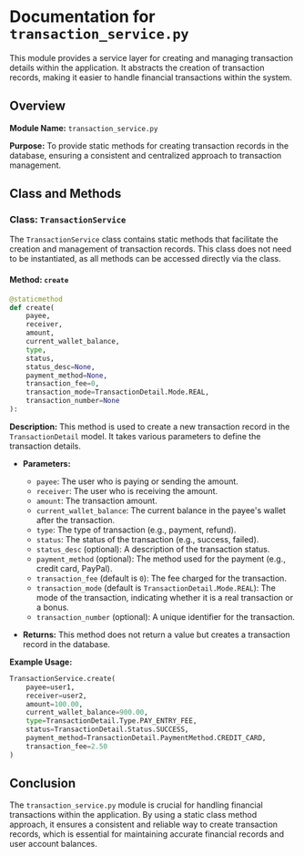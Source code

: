 # Documentation for `transaction_service.py`

This module provides a service layer for creating and managing transaction details within the application. It abstracts the creation of transaction records, making it easier to handle financial transactions within the system.

## Overview

**Module Name:** `transaction_service.py`

**Purpose:** To provide static methods for creating transaction records in the database, ensuring a consistent and centralized approach to transaction management.

## Class and Methods

### Class: `TransactionService`

The `TransactionService` class contains static methods that facilitate the creation and management of transaction records. This class does not need to be instantiated, as all methods can be accessed directly via the class.

#### Method: `create`

```python
@staticmethod
def create(
    payee, 
    receiver, 
    amount, 
    current_wallet_balance, 
    type, 
    status, 
    status_desc=None, 
    payment_method=None, 
    transaction_fee=0, 
    transaction_mode=TransactionDetail.Mode.REAL, 
    transaction_number=None
):
```

**Description:** This method is used to create a new transaction record in the `TransactionDetail` model. It takes various parameters to define the transaction details.

- **Parameters:**
  - `payee`: The user who is paying or sending the amount.
  - `receiver`: The user who is receiving the amount.
  - `amount`: The transaction amount.
  - `current_wallet_balance`: The current balance in the payee's wallet after the transaction.
  - `type`: The type of transaction (e.g., payment, refund).
  - `status`: The status of the transaction (e.g., success, failed).
  - `status_desc` (optional): A description of the transaction status.
  - `payment_method` (optional): The method used for the payment (e.g., credit card, PayPal).
  - `transaction_fee` (default is `0`): The fee charged for the transaction.
  - `transaction_mode` (default is `TransactionDetail.Mode.REAL`): The mode of the transaction, indicating whether it is a real transaction or a bonus.
  - `transaction_number` (optional): A unique identifier for the transaction.

- **Returns:** This method does not return a value but creates a transaction record in the database.

**Example Usage:**

```python
TransactionService.create(
    payee=user1,
    receiver=user2,
    amount=100.00,
    current_wallet_balance=900.00,
    type=TransactionDetail.Type.PAY_ENTRY_FEE,
    status=TransactionDetail.Status.SUCCESS,
    payment_method=TransactionDetail.PaymentMethod.CREDIT_CARD,
    transaction_fee=2.50
)
```

## Conclusion

The `transaction_service.py` module is crucial for handling financial transactions within the application. By using a static class method approach, it ensures a consistent and reliable way to create transaction records, which is essential for maintaining accurate financial records and user account balances.